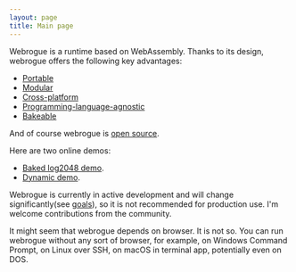 ```yaml
---
layout: page
title: Main page
---
```


Webrogue is a runtime based on WebAssembly. 
Thanks to its design, webrogue offers the following key advantages:
- [Portable](benefits/portable.html)
- [Modular](benefits/modular.html)
- [Cross-platform](benefits/cross_platform.html)
- [Programming-language-agnostic](benefits/programming_languages.html)
- [Bakeable](benefits/bakeable.html)

And of course webrogue is [open source](https://github.com/webrogue-runtime/webrogue).

Here are two online demos:
- [Baked log2048 demo](demos/baked_log2048/).
- [Dynamic demo](demos/dynamic/).

Webrogue is currently in active development and will change significantly(see [goals](goals/)), so it is not recommended for production use. 
I'm welcome contributions from the community.

It might seem that webrogue depends on browser. 
It is not so. 
You can run webrogue without any sort of browser, for example, on Windows Command Prompt, on Linux over SSH, on macOS in terminal app, potentially even on DOS.
